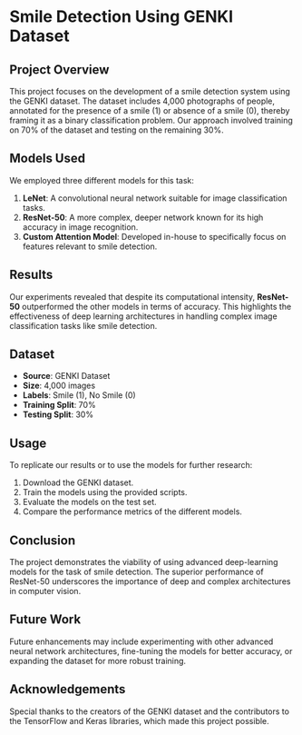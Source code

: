 # Smile Detection Using GENKI Dataset

## Project Overview
This project focuses on the development of a smile detection system using the GENKI dataset. The dataset includes 4,000 photographs of people, annotated for the presence of a smile (1) or absence of a smile (0), thereby framing it as a binary classification problem. Our approach involved training on 70% of the dataset and testing on the remaining 30%.

## Models Used
We employed three different models for this task:
1. **LeNet**: A convolutional neural network suitable for image classification tasks.
2. **ResNet-50**: A more complex, deeper network known for its high accuracy in image recognition.
3. **Custom Attention Model**: Developed in-house to specifically focus on features relevant to smile detection.

## Results
Our experiments revealed that despite its computational intensity, **ResNet-50** outperformed the other models in terms of accuracy. This highlights the effectiveness of deep learning architectures in handling complex image classification tasks like smile detection.

## Dataset
- **Source**: GENKI Dataset
- **Size**: 4,000 images
- **Labels**: Smile (1), No Smile (0)
- **Training Split**: 70%
- **Testing Split**: 30%


## Usage
To replicate our results or to use the models for further research:
1. Download the GENKI dataset.
2. Train the models using the provided scripts.
3. Evaluate the models on the test set.
4. Compare the performance metrics of the different models.

## Conclusion
The project demonstrates the viability of using advanced deep-learning models for the task of smile detection. The superior performance of ResNet-50 underscores the importance of deep and complex architectures in computer vision.

## Future Work
Future enhancements may include experimenting with other advanced neural network architectures, fine-tuning the models for better accuracy, or expanding the dataset for more robust training.

## Acknowledgements
Special thanks to the creators of the GENKI dataset and the contributors to the TensorFlow and Keras libraries, which made this project possible.

